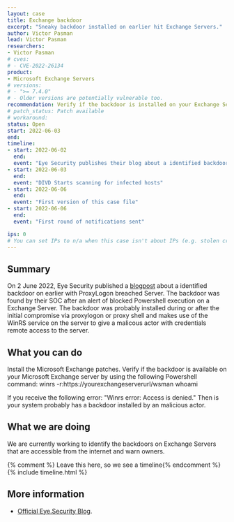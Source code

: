 ```yaml
---
layout: case
title: Exchange backdoor
excerpt: "Sneaky backdoor installed on earlier hit Exchange Servers."
author: Victor Pasman
lead: Victor Pasman
researchers:
- Victor Pasman
# cves:
# - CVE-2022-26134
product:
- Microsoft Exchange Servers
# versions:
# - ">= 7.4.0"
# - Older versions are potentially vulnerable too.
recommendation: Verify if the backdoor is installed on your Exchange Server.
# patch_status: Patch available
# workaround:  
status: Open
start: 2022-06-03
end:
timeline:
- start: 2022-06-02
  end:
  event: "Eye Security publishes their blog about a identified backdoor on a Exchange Server"
- start: 2022-06-03
  end:
  event: "DIVD Starts scanning for infected hosts"
- start: 2022-06-06
  end:
  event: "First version of this case file"
- start: 2022-06-06
  end:
  event: "First round of notifications sent"

ips: 0
# You can set IPs to n/a when this case isn't about IPs (e.g. stolen credentials)
---
```

## Summary

On 2 June 2022, Eye Security published a [blogpost](https://www.eye.security/blog/winrs-and-exchange-a-sneaky-backdoor) about a identified backdoor on earlier with ProxyLogon breached Server. The backdoor was found by their SOC after an alert of blocked Powershell execution on a Exchange Server. The backdoor was probably installed during or after the initial compromise via proxylogon or proxy shell and makes use of the WinRS service on the server to give a malicous actor with credentials remote access to the server.

## What you can do
Install the Microsoft Exchange patches.
Verify if the backdoor is available on your Microsoft Exchange server by using the following Powershell command:
winrs -r:https://yourexchangeserverurl/wsman whoami

If you receive the following error: "Winrs error: Access is denied." Then is your system probably has a backdoor installed by an malicious actor.

## What we are doing

We are currently working to identify the backdoors on Exchange Servers that are accessible from the internet and warn owners.

{% comment %}  Leave this here, so we see a timeline{% endcomment %}
{% include timeline.html %}

## More information

* [Official Eye.Security Blog](https://www.eye.security/blog/winrs-and-exchange-a-sneaky-backdoor).
